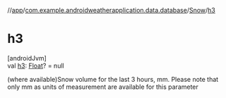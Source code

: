 //[app](../../../index.md)/[com.example.androidweatherapplication.data.database](../index.md)/[Snow](index.md)/[h3](h3.md)

# h3

[androidJvm]\
val [h3](h3.md): [Float](https://kotlinlang.org/api/latest/jvm/stdlib/kotlin/-float/index.html)? = null

(where available)Snow volume for the last 3 hours, mm. Please note that only mm as units of measurement are available for this parameter
